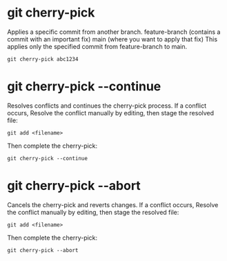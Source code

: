 # git cherry-pick <commit-hash>

Applies a specific commit from another branch.
feature-branch (contains a commit with an important fix)
main (where you want to apply that fix)
This applies only the specified commit from feature-branch to main.

```
git cherry-pick abc1234
```

# git cherry-pick --continue

Resolves conflicts and continues the cherry-pick process.
If a conflict occurs, Resolve the conflict manually by editing, then stage the resolved file:

```
git add <filename>
```

Then complete the cherry-pick:

```
git cherry-pick --continue
```

# git cherry-pick --abort

Cancels the cherry-pick and reverts changes.
If a conflict occurs, Resolve the conflict manually by editing, then stage the resolved file:

```
git add <filename>
```

Then complete the cherry-pick:

```
git cherry-pick --abort
```
